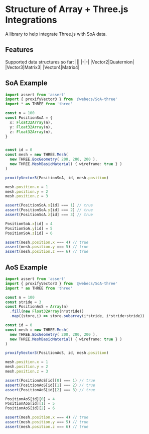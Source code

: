 # Structure of Array + Three.js Integrations

A library to help integrate Three.js with SoA data.

## Features

Supported data structures so far:
|||
|-|-|
|Vector2|Quaternion|
|Vector3|Matrix3|
|Vector4|Matrix4|

## SoA Example

```typescript
import assert from 'assert'
import { proxifyVector3 } from '@webecs/SoA-three'
import * as THREE from 'three'

const n = 100
const PositionSoA = {
  x: Float32Array(n),
  y: Float32Array(n),
  z: Float32Array(n),
}


const id = 0
const mesh = new THREE.Mesh(
  new THREE.BoxGeometry( 200, 200, 200 ),
  new THREE.MeshBasicMaterial( { wireframe: true } )
)

proxifyVector3(PositionSoA, id, mesh.position)

mesh.position.x = 1
mesh.position.y = 2
mesh.position.z = 3

assert(PositionSoA.x[id] === 1) // true
assert(PositionSoA.y[id] === 2) // true
assert(PositionSoA.z[id] === 3) // true

PositionSoA.x[id] = 4
PositionSoA.y[id] = 5
PositionSoA.z[id] = 6

assert(mesh.position.x === 4) // true
assert(mesh.position.y === 5) // true
assert(mesh.position.z === 6) // true

```

## AoS Example

```typescript
import assert from 'assert'
import { proxifyVector3 } from '@webecs/SoA-three'
import * as THREE from 'three'

const n = 100
const stride = 3
const PositionAoS = Array(n)
  .fill(new Float32Array(n*stride))
  .map((store,i) => store.subarray(i*stride, i*stride+stride))

const id = 0
const mesh = new THREE.Mesh(
  new THREE.BoxGeometry( 200, 200, 200 ),
  new THREE.MeshBasicMaterial( { wireframe: true } )
)

proxifyVector3(PositionAoS, id, mesh.position)

mesh.position.x = 1
mesh.position.y = 2
mesh.position.z = 3

assert(PositionAoS[id][0] === 1) // true
assert(PositionAoS[id][1] === 2) // true
assert(PositionAoS[id][2] === 3) // true

PositionAoS[id][0] = 4
PositionAoS[id][1] = 5
PositionAoS[id][2] = 6

assert(mesh.position.x === 4) // true
assert(mesh.position.y === 5) // true
assert(mesh.position.z === 6) // true

```